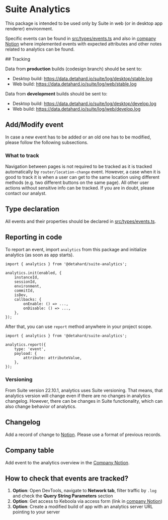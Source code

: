 # Suite Analytics

This package is intended to be used only by Suite in web (or in desktop app renderer) environment.

Specific events can be found in [src/types/events.ts](./src/types/events.ts) and also in [company Notion](https://www.notion.so/satoshilabs/Data-analytics-938aeb2e289f4ca18f31b1c02ab782cb) where implemented events with expected attributes and other notes related to analytics can be found.

## Tracking

Data from **production** builds (codesign branch) should be sent to:

-   Desktop build: https://data.detahard.io/suite/log/desktop/stable.log
-   Web build: https://data.detahard.io/suite/log/web/stable.log

Data from **development** builds should be sent to:

-   Desktop build: https://data.detahard.io/suite/log/desktop/develop.log
-   Web build: https://data.detahard.io/suite/log/web/develop.log

## Add/Modify event

In case a new event has to be added or an old one has to be modified, please follow the following subsections.

### What to track

Navigation between pages is not required to be tracked as it is tracked automatically by `router/location-change` event. However, a case when it is good to track it is when a user can get to the same location using different methods (e.g. two different buttons on the same page). All other user actions without sensitive info can be tracked. If you are in doubt, please contact our analyst.

## Type declaration

All events and their properties should be declared in [src/types/events.ts](./src/types/events.ts).

## Reporting in code

To report an event, import `analytics` from this package and initialize analytics (as soon as app starts).

```
import { analytics } from '@detahard/suite-analytics';

analytics.init(enabled, {
    instanceId,
    sessionId,
    environment,
    commitId,
    isDev,
    callbacks: {
        onEnable: () => ...,
        onDisable: () => ...,
    },
});
```

After that, you can use `report` method anywhere in your project scope.

```
import { analytics } from '@detahard/suite-analytics';

analytics.report({
    type: 'event',
    payload: {
        attribute: attributeValue,
    },
});
```

### Versioning

From Suite version 22.10.1, analytics uses Suite versioning. That means, that analytics version will change even if there are no changes in analytics changelog. However, there can be changes in Suite functionality, which can also change behavior of analytics.

## Changelog

Add a record of change to [Notion](https://www.notion.so/satoshilabs/Changelog-Suite-1551ab666b1943f080ff56ffc6896d12). Please use a format of previous records.

## Company table

Add event to the analytics overview in the [Company Notion](https://www.notion.so/satoshilabs/Data-analytics-938aeb2e289f4ca18f31b1c02ab782cb).

## How to check that events are tracked?

1. **Option**: Open DevTools, navigate to **Network tab**, filter traffic by `.log` and check the **Query String Parameters** section
1. **Option**: Get access to Keboola via access form (link in [company Notion](https://www.notion.so/satoshilabs/Engineering-6d5f34c46db041318ceeecb65f973980))
1. **Option**: Create a modified build of app with an analytics server URL pointing to your server
